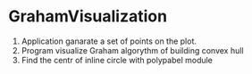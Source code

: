 # GrahamVisualization
1) Application ganarate a set of points on the plot. 
2) Program visualize Graham algorythm of building convex hull
3) Find the centr of inline circle with polypabel module
